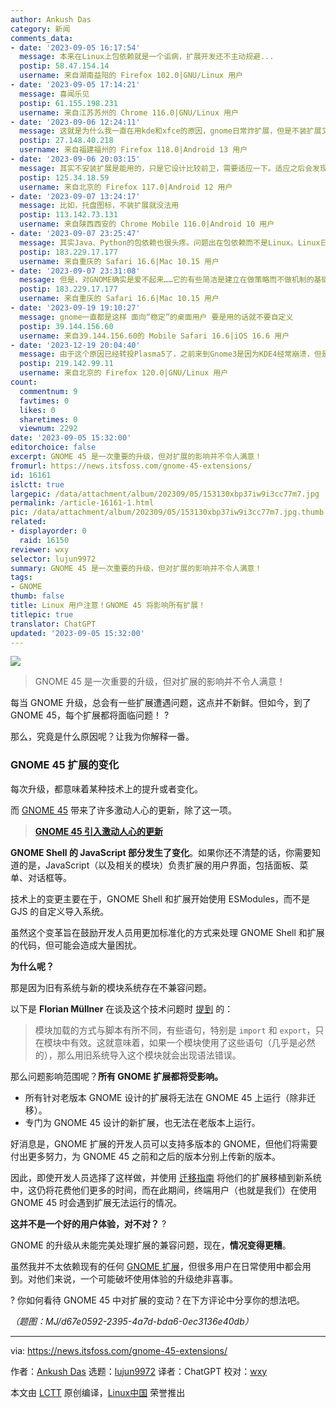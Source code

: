 ```yaml
---
author: Ankush Das
category: 新闻
comments_data:
- date: '2023-09-05 16:17:54'
  message: 本来在Linux上包依赖就是一个诟病，扩展开发还不主动规避...
  postip: 58.47.154.14
  username: 来自湖南益阳的 Firefox 102.0|GNU/Linux 用户
- date: '2023-09-05 17:14:21'
  message: 喜闻乐见
  postip: 61.155.198.231
  username: 来自江苏苏州的 Chrome 116.0|GNU/Linux 用户
- date: '2023-09-06 12:24:11'
  message: 这就是为什么我一直在用kde和xfce的原因，gnome日常炸扩展，但是不装扩展又没法用
  postip: 27.148.40.218
  username: 来自福建福州的 Firefox 118.0|Android 13 用户
- date: '2023-09-06 20:03:15'
  message: 其实不安装扩展是能用的，只是它设计比较前卫，需要适应一下。适应之后会发现也不错。
  postip: 125.34.18.59
  username: 来自北京的 Firefox 117.0|Android 12 用户
- date: '2023-09-07 13:24:17'
  message: 比如，托盘图标，不装扩展就没法用
  postip: 113.142.73.131
  username: 来自陕西西安的 Chrome Mobile 116.0|Android 10 用户
- date: '2023-09-07 23:25:47'
  message: 其实Java、Python的包依赖也很头疼。问题出在包依赖而不是Linux。Linux日新月异，不断有新技术出来，所以出依赖问题也是正常。整个Linux大系统的开发，由分散的社区各自完成的，不遵循以前大公司玩的瀑布模型，不可能形成完善、统一、一致的API。微软Windows的Win32API全部由微软设计、开发，不稳定才是怪事。但稳定是稳定，想找个API输出RAW蓝牙都不行，还得自己从驱动层码起。苹果的API貌似一直都在变，不过大家被洗脑的洗的很成功。
  postip: 183.229.17.177
  username: 来自重庆的 Safari 16.6|Mac 10.15 用户
- date: '2023-09-07 23:31:08'
  message: 但是，对GNOME确实是爱不起来……它的有些简洁是建立在做策略而不做机制的基础上的，违背UNIX和KISS原则，只是看起来简洁。它和Systemd都快组成一套独立的大系统了。相反，KDE和XFCE就尽量将选择交给用户，而且默认的设定用起来也不错。
  postip: 183.229.17.177
  username: 来自重庆的 Safari 16.6|Mac 10.15 用户
- date: '2023-09-19 19:10:27'
  message: gnome一直都是这样 面向“稳定”的桌面用户 要是用的话就不要自定义
  postip: 39.144.156.60
  username: 来自39.144.156.60的 Mobile Safari 16.6|iOS 16.6 用户
- date: '2023-12-19 20:04:40'
  message: 由于这个原因已经转投Plasma5了，之前来到Gnome3是因为KDE4经常崩溃，但是Plasma5用起来还是比较稳定的。因为不炸插件，所以又回归KDE了
  postip: 219.142.99.11
  username: 来自北京的 Firefox 120.0|GNU/Linux 用户
count:
  commentnum: 9
  favtimes: 0
  likes: 0
  sharetimes: 0
  viewnum: 2292
date: '2023-09-05 15:32:00'
editorchoice: false
excerpt: GNOME 45 是一次重要的升级，但对扩展的影响并不令人满意！
fromurl: https://news.itsfoss.com/gnome-45-extensions/
id: 16161
islctt: true
largepic: /data/attachment/album/202309/05/153130xbp37iw9i3cc77m7.jpg
permalink: /article-16161-1.html
pic: /data/attachment/album/202309/05/153130xbp37iw9i3cc77m7.jpg.thumb.jpg
related:
- displayorder: 0
  raid: 16150
reviewer: wxy
selector: lujun9972
summary: GNOME 45 是一次重要的升级，但对扩展的影响并不令人满意！
tags:
- GNOME
thumb: false
title: Linux 用户注意！GNOME 45 将影响所有扩展！
titlepic: true
translator: ChatGPT
updated: '2023-09-05 15:32:00'
---
```


![](/data/attachment/album/202309/05/153130xbp37iw9i3cc77m7.jpg)



> 
> GNOME 45 是一次重要的升级，但对扩展的影响并不令人满意！
> 
> 
> 


每当 GNOME 升级，总会有一些扩展遭遇问题，这点并不新鲜。但如今，到了 GNOME 45，每个扩展都将面临问题！ ?


那么，究竟是什么原因呢？让我为你解释一番。


### GNOME 45 扩展的变化


每次升级，都意味着某种技术上的提升或者变化。


而 [GNOME 45](https://news.itsfoss.com/gnome-45/) 带来了许多激动人心的更新，除了这一项。



> 
> **[GNOME 45 引入激动人心的更新](/article-16150-1.html)**
> 
> 
> 


**GNOME Shell 的 JavaScript 部分发生了变化**。如果你还不清楚的话，你需要知道的是，JavaScript（以及相关的模块）负责扩展的用户界面，包括面板、菜单、对话框等。


技术上的变更主要在于，GNOME Shell 和扩展开始使用 ESModules，而不是 GJS 的自定义导入系统。


虽然这个变革旨在鼓励开发人员用更加标准化的方式来处理 GNOME Shell 和扩展的代码，但可能会造成大量困扰。


**为什么呢？**


那是因为旧有系统与新的模块系统存在不兼容问题。


以下是 **Florian Müllner** 在谈及这个技术问题时 [提到](https://blogs.gnome.org/shell-dev/2023/09/02/extensions-in-gnome-45/) 的：



> 
> 模块加载的方式与脚本有所不同，有些语句，特别是 `import` 和 `export`，只在模块中有效。这就意味着，如果一个模块使用了这些语句（几乎是必然的），那么用旧系统导入这个模块就会出现语法错误。
> 
> 
> 


那么问题影响范围呢？**所有 GNOME 扩展都将受影响。**


* 所有针对老版本 GNOME 设计的扩展将无法在 GNOME 45 上运行（除非迁移）。
* 专门为 GNOME 45 设计的新扩展，也无法在老版本上运行。


好消息是，GNOME 扩展的开发人员可以支持多版本的 GNOME，但他们将需要付出更多努力，为 GNOME 45 之前和之后的版本分别上传新的版本。


因此，即使开发人员选择了这样做，并使用 [迁移指南](https://gjs.guide/extensions/upgrading/gnome-shell-45.html#esm) 将他们的扩展移植到新系统中，这仍将花费他们更多的时间，而在此期间，终端用户（也就是我们）在使用 GNOME 45 时会遇到扩展无法运行的情况。


**这并不是一个好的用户体验，对不对？** ?


GNOME 的升级从未能完美处理扩展的兼容问题，现在，**情况变得更糟**。


虽然我并不太依赖现有的任何 [GNOME 扩展](https://itsfoss.com/gnome-shell-extensions/)，但很多用户在日常使用中都会用到。对他们来说，一个可能破坏使用体验的升级绝非喜事。


? 你如何看待 GNOME 45 中对扩展的变动？在下方评论中分享你的想法吧。


*（题图：MJ/d67e0592-2395-4a7d-bda6-0ec3136e40db）*




---


via: <https://news.itsfoss.com/gnome-45-extensions/>


作者：[Ankush Das](https://news.itsfoss.com/author/ankush/) 选题：[lujun9972](https://github.com/lujun9972) 译者：ChatGPT 校对：[wxy](https://github.com/wxy)


本文由 [LCTT](https://github.com/LCTT/TranslateProject) 原创编译，[Linux中国](https://linux.cn/) 荣誉推出